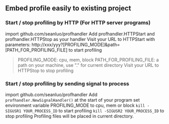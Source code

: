## Embed profile easily to existing project

### Start / stop profiling by HTTP (For HTTP server programs)
  import github.com/seanluo/profhandler
  Add profhandler.HTTPStart and profhandler.HTTPStop as your handler
  Visit your URL to HTTPStart with parameters: http://xxx/yyy?[PROFILING_MODE]&path=[PATH_FOR_PROFILING_FILE] to start profiling
  > PROFILING_MODE: cpu, mem, block
  > PATH_FOR_PROFILING_FILE: a path on your machine, use "." for current directory
  Visit your URL to HTTPStop to stop profiling

### Start / stop profiling by sending signal to process
  import github.com/seanluo/profhandler
  Add `profhandler.NewSignalHandler()` at the start of your program
  set environment variable PROFILING_MODE to cpu, mem or block
  `kill -SIGUSR1 YOUR_PROCESS_ID` to start profiling
  `kill -SIGUSR2 YOUR_PROCESS_ID` to stop profiling
  Profiling files will be placed in current directory.
